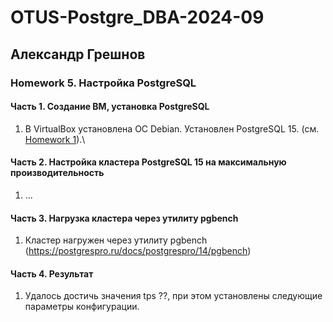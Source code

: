 # OTUS-Postgre_DBA-2024-09
## Александр Грешнов

### Homework 5. Настройка PostgreSQL

#### Часть 1. Создание ВМ, установка PostgreSQL
1. В VirtualBox установлена ОС Debian. Установлен PostgreSQL 15. (см. [Homework 1](/Homework/HW-1.md)).\

#### Часть 2. Настройка кластера PostgreSQL 15 на максимальную производительность
1. ...

#### Часть 3. Нагрузка кластера через утилиту pgbench
1. Кластер нагружен через утилиту pgbench (https://postgrespro.ru/docs/postgrespro/14/pgbench)


#### Часть 4. Результат
1. Удалось достичь значения tps ??, при этом установлены следующие параметры конфигурации.


